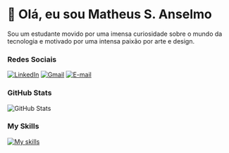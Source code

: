 # 👋 Olá, eu sou Matheus S. Anselmo
Sou um estudante movido por uma imensa curiosidade sobre o mundo da tecnologia e motivado por uma intensa paixão por arte e design.

### Redes Sociais
[![LinkedIn](https://img.shields.io/badge/LinkedIn-000?style=for-the-badge&logo=linkedin&logoColor=0055FB)](https://www.linkedin.com/in/matheus-souza-anselmo-aba10a215/) [![Gmail](https://img.shields.io/badge/Gmail-000?style=for-the-badge&logo=gmail&logoColor=F51919)](mailto:anselmo.souza2005@gmail.com) [![E-mail](https://img.shields.io/badge/-Email-000?style=for-the-badge&logo=microsoft-outlook&logoColor=29C1E1)](mailto:anselmoma2005@outlook.com)

### GitHub Stats
![GitHub Stats](https://github-readme-stats.vercel.app/api?username=Ans3lmo&theme=transparent&bg_color=000&border_color=FFF&show_icons=true&icon_color=29C1E1&title_color=29C1E1&text_color=FFF) <!-- ![Top Langs](https://github-readme-stats-git-masterrstaa-rickstaa.vercel.app/api/top-langs/?username=Ans3lmo&bg_color=000&border_color=FFF&title_color=FE5000&text_color=FFF) -->

### My Skills
[![My skills](https://skillicons.dev/icons?i=python,js,html,css,git,azure,aws)](https://skillicons.dev)
